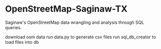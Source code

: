 # OpenStreetMap-Saginaw-TX
Saginaw's OpenStreetMap data wrangling and analysis through SQL queries.

download osm data
run data.py to generate csv files
run sql_db_creator to load files into db
